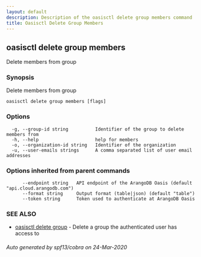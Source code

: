```yaml
---
layout: default
description: Description of the oasisctl delete group members command
title: Oasisctl Delete Group Members
---
```

## oasisctl delete group members

Delete members from group

### Synopsis

Delete members from group

```
oasisctl delete group members [flags]
```

### Options

```
  -g, --group-id string          Identifier of the group to delete members from
  -h, --help                     help for members
  -o, --organization-id string   Identifier of the organization
  -u, --user-emails strings      A comma separated list of user email addresses
```

### Options inherited from parent commands

```
      --endpoint string   API endpoint of the ArangoDB Oasis (default "api.cloud.arangodb.com")
      --format string     Output format (table|json) (default "table")
      --token string      Token used to authenticate at ArangoDB Oasis
```

### SEE ALSO

* [oasisctl delete group](oasisctl_delete_group.md)	 - Delete a group the authenticated user has access to

###### Auto generated by spf13/cobra on 24-Mar-2020
